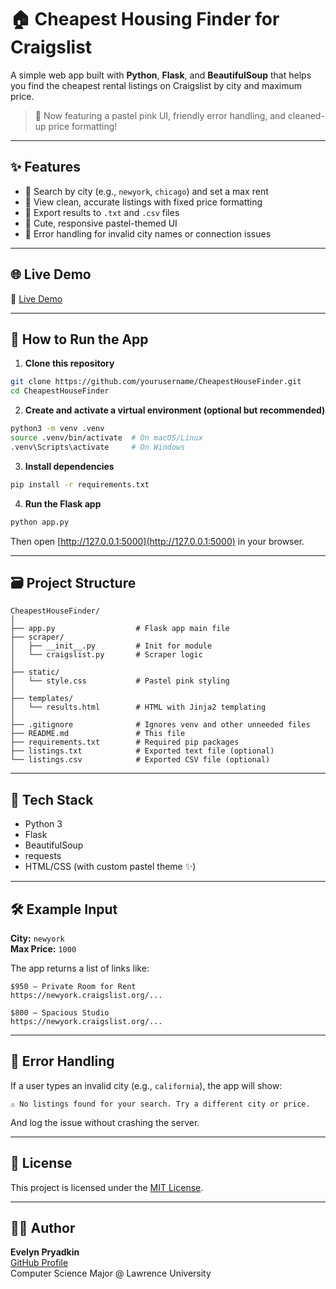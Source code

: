 # 🏠 Cheapest Housing Finder for Craigslist

A simple web app built with **Python**, **Flask**, and **BeautifulSoup** that helps you find the cheapest rental listings on Craigslist by city and maximum price.

> 💖 Now featuring a pastel pink UI, friendly error handling, and cleaned-up price formatting!

---

## ✨ Features

- 🔎 Search by city (e.g., `newyork`, `chicago`) and set a max rent
- 📄 View clean, accurate listings with fixed price formatting
- 📁 Export results to `.txt` and `.csv` files
- 💅 Cute, responsive pastel-themed UI
- 🚫 Error handling for invalid city names or connection issues

---

## 🌐 Live Demo

🚀 [Live Demo](https://your-render-url.onrender.com)

---

## 🚀 How to Run the App

1. **Clone this repository**

```bash
git clone https://github.com/yourusername/CheapestHouseFinder.git
cd CheapestHouseFinder
```

2. **Create and activate a virtual environment (optional but recommended)**

```bash
python3 -m venv .venv
source .venv/bin/activate  # On macOS/Linux
.venv\Scripts\activate     # On Windows
```

3. **Install dependencies**

```bash
pip install -r requirements.txt
```

4. **Run the Flask app**

```bash
python app.py
```

Then open [http://127.0.0.1:5000](http://127.0.0.1:5000) in your browser.

---

## 🗃 Project Structure

```
CheapestHouseFinder/
│
├── app.py                  # Flask app main file
├── scraper/
│   ├── __init__.py         # Init for module
│   └── craigslist.py       # Scraper logic
│
├── static/
│   └── style.css           # Pastel pink styling
│
├── templates/
│   └── results.html        # HTML with Jinja2 templating
│
├── .gitignore              # Ignores venv and other unneeded files
├── README.md               # This file
├── requirements.txt        # Required pip packages
├── listings.txt            # Exported text file (optional)
└── listings.csv            # Exported CSV file (optional)
```

---

## 🧠 Tech Stack

- Python 3
- Flask
- BeautifulSoup
- requests
- HTML/CSS (with custom pastel theme ✨)

---

## 🛠 Example Input

**City:** `newyork`  
**Max Price:** `1000`

The app returns a list of links like:

```
$950 – Private Room for Rent  
https://newyork.craigslist.org/...

$800 – Spacious Studio  
https://newyork.craigslist.org/...
```

---

## 🐞 Error Handling

If a user types an invalid city (e.g., `california`), the app will show:

```
⚠️ No listings found for your search. Try a different city or price.
```

And log the issue without crashing the server.

---

## 📄 License

This project is licensed under the [MIT License](LICENSE).

---

## 🙋‍♀️ Author

**Evelyn Pryadkin**  
[GitHub Profile](https://github.com/yourusername)  
Computer Science Major @ Lawrence University  

